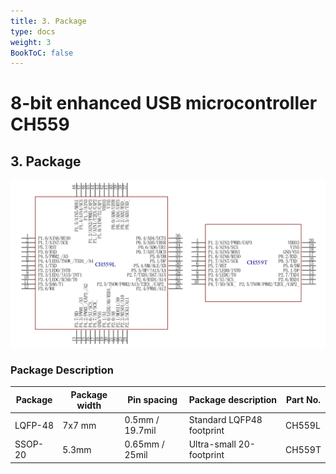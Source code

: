 ```yaml
---
title: 3. Package
type: docs
weight: 3
BookToC: false
---
```


# 8-bit enhanced USB microcontroller CH559

## 3. Package

![CH559_Package](/docs/3-Package/images/package.png "CH559 Package")

### Package Description
| Package | Package width | Pin spacing | Package description | Part No. |
|---------|---------------|-------------|---------------------|----------|
| LQFP-48 | 7x7 mm | 0.5mm / 19.7mil | Standard LQFP48 footprint | CH559L |
| SSOP-20 | 5.3mm | 0.65mm / 25mil | Ultra-small 20-footprint | CH559T |